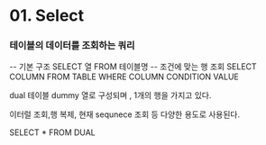 # 01. Select

<h3>테이블의 데이터를 조회하는 쿼리</h3>

<show-structure for="procedure" />

<procedure title="기본 구조" id="select" style="choices">
<code-block lang="sql">
-- 기본 구조
SELECT 열 FROM 테이블명
-- 조건에 맞는 행 조회
SELECT COLUMN FROM TABLE WHERE COLUMN CONDITION VALUE
</code-block>
</procedure>

<procedure title="전체 조회" id="all">
    <code-block src="/Language/dbms/sql/oracle_Select.sql" include-lines="4-6" lang="sql"/>
</procedure>

<procedure title="일부 열(Column) 조회" id="column">
    <code-block src="/Language/dbms/sql/oracle_Select.sql" include-lines="9-12" lang="sql"/>
</procedure>

<procedure title="일부 조건에 맞는 행(ROW) 조회" id="where">
    <code-block src="/Language/dbms/sql/oracle_Select.sql" include-lines="15-18" lang="sql"/>
    <code-block src="/Language/dbms/sql/oracle_Select.sql" include-lines="26-33" lang="sql"/>
</procedure>

<procedure title="별칭(Alias)" id="alias">
    <code-block src="/Language/dbms/sql/oracle_Select.sql" include-lines="36-41" lang="sql"/>
</procedure>


<procedure title="중복제거(DISTINCT)" id="distinct">
    <code-block src="/Language/dbms/sql/oracle_Select.sql" include-lines="57-62" lang="sql"/>
</procedure>

<procedure title="DUAL TABLE" id="dual">
<p>dual 테이블 dummy 열로 구성되며 , 1개의 행을 가지고 있다.</p>
<p>이터럴 조회,행 복제, 현재 sequnece 조회 등 다양한 용도로 사용된다.</p>
<code-block lang="sql">
SELECT * FROM DUAL
</code-block>
</procedure>